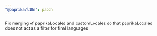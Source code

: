 ```yaml
---
"@paprika/l10n": patch
---
```


Fix merging of paprikaLocales and customLocales so that paprikaLocales does not act as a filter for final languages

